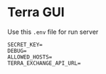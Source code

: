 # Terra GUI

Use this `.env` file for run server
```
SECRET_KEY=
DEBUG=
ALLOWED_HOSTS=
TERRA_EXCHANGE_API_URL=
```
